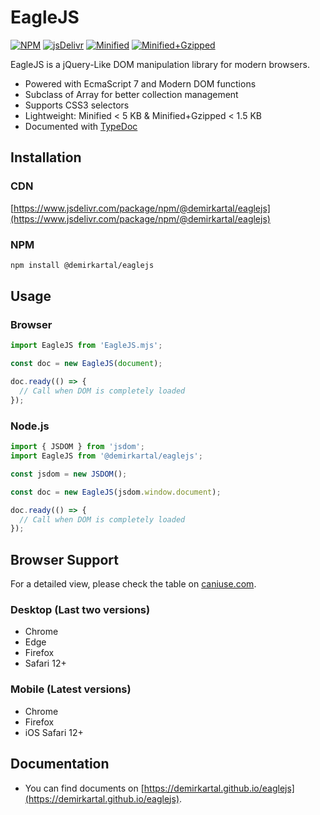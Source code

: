 # EagleJS

[![NPM](https://badgen.net/npm/v/@demirkartal/eaglejs)](https://www.npmjs.com/package/@demirkartal/eaglejs)
[![jsDelivr](https://data.jsdelivr.com/v1/package/npm/@demirkartal/eaglejs/badge?style=rounded)](https://www.jsdelivr.com/package/npm/@demirkartal/eaglejs)
[![Minified](https://badgen.net/bundlephobia/min/@demirkartal/eaglejs)](https://bundlephobia.com/result?p=@demirkartal/eaglejs)
[![Minified+Gzipped](https://badgen.net/bundlephobia/minzip/@demirkartal/eaglejs)](https://bundlephobia.com/result?p=@demirkartal/eaglejs)

EagleJS is a jQuery-Like DOM manipulation library for modern browsers.

- Powered with EcmaScript 7 and Modern DOM functions
- Subclass of Array for better collection management
- Supports CSS3 selectors
- Lightweight: Minified < 5 KB & Minified+Gzipped < 1.5 KB
- Documented with [TypeDoc](https://typedoc.org "TypeDoc")

## Installation

### CDN

[https://www.jsdelivr.com/package/npm/@demirkartal/eaglejs](https://www.jsdelivr.com/package/npm/@demirkartal/eaglejs)

### NPM

```sh
npm install @demirkartal/eaglejs
```

## Usage

### Browser

```js
import EagleJS from 'EagleJS.mjs';

const doc = new EagleJS(document);

doc.ready(() => {
  // Call when DOM is completely loaded
});
```

### Node.js

```js
import { JSDOM } from 'jsdom';
import EagleJS from '@demirkartal/eaglejs';

const jsdom = new JSDOM();

const doc = new EagleJS(jsdom.window.document);

doc.ready(() => {
  // Call when DOM is completely loaded
});
```

## Browser Support

For a detailed view, please check the table on [caniuse.com](https://caniuse.com/mdn-api_element_closest,mdn-api_element_matches,mdn-api_element_toggleattribute,dom-manip-convenience,es6,es6-module,array-includes).

### Desktop (Last two versions)

- Chrome
- Edge
- Firefox
- Safari 12+

### Mobile (Latest versions)

- Chrome
- Firefox
- iOS Safari 12+

## Documentation

- You can find documents on [https://demirkartal.github.io/eaglejs](https://demirkartal.github.io/eaglejs).
